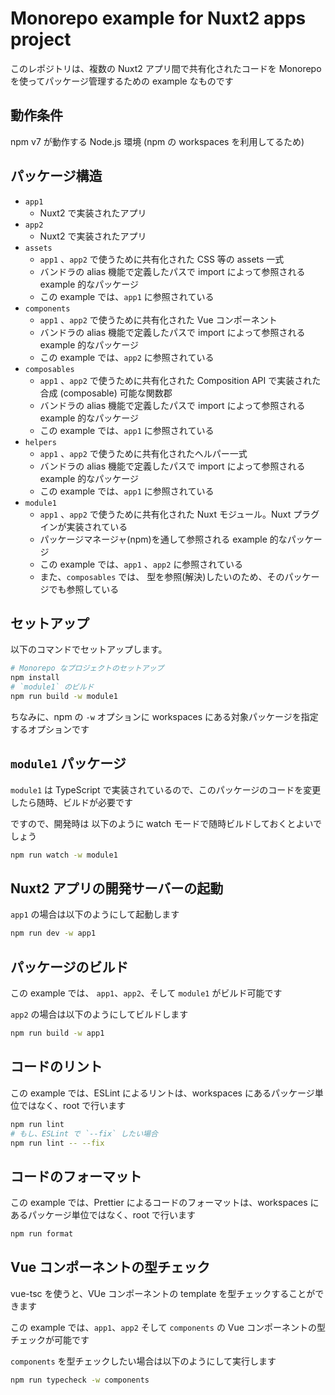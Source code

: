 # Monorepo example for Nuxt2 apps project

このレポジトリは、複数の Nuxt2 アプリ間で共有化されたコードを Monorepo を使ってパッケージ管理するための example なものです

## 動作条件

npm v7 が動作する Node.js 環境 (npm の workspaces を利用してるため)

## パッケージ構造

- `app1`
  - Nuxt2 で実装されたアプリ
- `app2`
  - Nuxt2 で実装されたアプリ
- `assets`
  - `app1` 、`app2` で使うために共有化された CSS 等の assets 一式
  - バンドラの alias 機能で定義したパスで import によって参照される example 的なパッケージ
  - この example では、`app1` に参照されている
- `components`
  - `app1` 、`app2` で使うために共有化された Vue コンポーネント
  - バンドラの alias 機能で定義したパスで import によって参照される example 的なパッケージ
  - この example では、`app2` に参照されている
- `composables`
  - `app1` 、`app2` で使うために共有化された Composition API で実装された合成 (composable) 可能な関数郡
  - バンドラの alias 機能で定義したパスで import によって参照される example 的なパッケージ
  - この example では、`app1` に参照されている
- `helpers`
  - `app1` 、`app2` で使うために共有化されたヘルパー一式
  - バンドラの alias 機能で定義したパスで import によって参照される example 的なパッケージ
  - この example では、`app1` に参照されている
- `module1`
  - `app1` 、`app2` で使うために共有化された Nuxt モジュール。Nuxt プラグインが実装されている
  - パッケージマネージャ(npm)を通して参照される example 的なパッケージ
  - この example では、`app1` 、`app2` に参照されている
  - また、`composables` では、 型を参照(解決)したいのため、そのパッケージでも参照している

## セットアップ

以下のコマンドでセットアップします。

```sh
# Monorepo なプロジェクトのセットアップ
npm install
# `module1` のビルド
npm run build -w module1
```

ちなみに、npm の `-w` オプションに workspaces にある対象パッケージを指定するオプションです

## `module1` パッケージ

`module1` は TypeScript で実装されているので、このパッケージのコードを変更したら随時、ビルドが必要です

ですので、開発時は 以下のように watch モードで随時ビルドしておくとよいでしょう

```sh
npm run watch -w module1
```

## Nuxt2 アプリの開発サーバーの起動

`app1` の場合は以下のようにして起動します

```sh
npm run dev -w app1
```

## パッケージのビルド

この example では、 `app1`、`app2`、そして `module1` がビルド可能です

`app2` の場合は以下のようにしてビルドします

```sh
npm run build -w app1
```

## コードのリント

この example では、ESLint によるリントは、workspaces にあるパッケージ単位ではなく、root で行います

```sh
npm run lint
# もし、ESLint で `--fix` したい場合
npm run lint -- --fix
```

## コードのフォーマット

この example では、Prettier によるコードのフォーマットは、workspaces にあるパッケージ単位ではなく、root で行います

```sh
npm run format
```

## Vue コンポーネントの型チェック

vue-tsc を使うと、VUe コンポーネントの template を型チェックすることができます

この example では、`app1`、`app2` そして `components` の Vue コンポーネントの型チェックが可能です

`components` を型チェックしたい場合は以下のようにして実行します

```sh
npm run typecheck -w components
```
